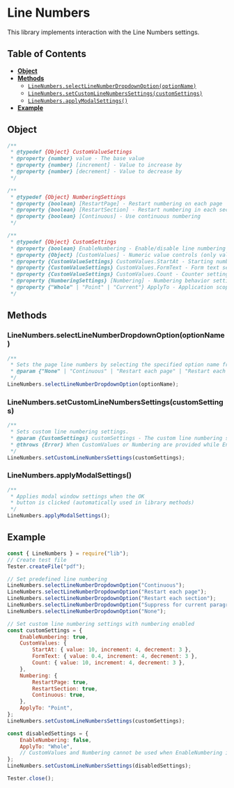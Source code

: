 # Line Numbers

This library implements interaction with the Line Numbers settings.

## Table of Contents

-   [**Object**](#object)
-   [**Methods**](#methods)
    -   [`LineNumbers.selectLineNumberDropdownOption(optionName)`](#linenumbersselectlinenumberdropdownoptionoptionname)
    -   [`LineNumbers.setCustomLineNumbersSettings(customSettings)`](#linenumberssetcustomlinenumberssettingscustomsettings)
    -   [`LineNumbers.applyModalSettings()`](#linenumbersapplymodalsettings)
-   [**Example**](#example)

## Object

```javascript
/**
 * @typedef {Object} CustomValueSettings
 * @property {number} value - The base value
 * @property {number} [increment] - Value to increase by
 * @property {number} [decrement] - Value to decrease by
 */

/**
 * @typedef {Object} NumberingSettings
 * @property {boolean} [RestartPage] - Restart numbering on each page
 * @property {boolean} [RestartSection] - Restart numbering in each section
 * @property {boolean} [Continuous] - Use continuous numbering
 */

/**
 * @typedef {Object} CustomSettings
 * @property {boolean} EnableNumbering - Enable/disable line numbering
 * @property {Object} [CustomValues] - Numeric value controls (only valid when EnableNumbering is true)
 * @property {CustomValueSettings} CustomValues.StartAt - Starting number settings
 * @property {CustomValueSettings} CustomValues.FormText - Form text settings
 * @property {CustomValueSettings} CustomValues.Count - Counter settings
 * @property {NumberingSettings} [Numbering] - Numbering behavior settings (only valid when EnableNumbering is true)
 * @property {"Whole" | "Point" | "Current"} ApplyTo - Application scope
 */
```

## Methods

### LineNumbers.selectLineNumberDropdownOption(optionName)

```javascript
/**
 * Sets the page line numbers by selecting the specified option name from the dropdown menu.
 * @param {"None" | "Continuous" | "Restart each page" | "Restart each section" | "Suppress for current paragraph" | "Line numbering options"} optionName - The name of the line number option to select
 */
LineNumbers.selectLineNumberDropdownOption(optionName);
```

### LineNumbers.setCustomLineNumbersSettings(customSettings)

```javascript
/**
 * Sets custom line numbering settings.
 * @param {CustomSettings} customSettings - The custom line numbering settings
 * @throws {Error} When CustomValues or Numbering are provided while EnableNumbering is false
 */
LineNumbers.setCustomLineNumbersSettings(customSettings);
```

### LineNumbers.applyModalSettings()

```javascript
/**
 * Applies modal window settings when the OK
 * button is clicked (automatically used in library methods)
 */
LineNumbers.applyModalSettings();
```

## Example

```javascript
const { LineNumbers } = require("lib");
// Create test file
Tester.createFile("pdf");

// Set predefined line numbering
LineNumbers.selectLineNumberDropdownOption("Continuous");
LineNumbers.selectLineNumberDropdownOption("Restart each page");
LineNumbers.selectLineNumberDropdownOption("Restart each section");
LineNumbers.selectLineNumberDropdownOption("Suppress for current paragraph");
LineNumbers.selectLineNumberDropdownOption("None");

// Set custom line numbering settings with numbering enabled
const customSettings = {
    EnableNumbering: true,
    CustomValues: {
        StartAt: { value: 10, increment: 4, decrement: 3 },
        FormText: { value: 0.4, increment: 4, decrement: 3 },
        Count: { value: 10, increment: 4, decrement: 3 },
    },
    Numbering: {
        RestartPage: true,
        RestartSection: true,
        Continuous: true,
    },
    ApplyTo: "Point",
};
LineNumbers.setCustomLineNumbersSettings(customSettings);

const disabledSettings = {
    EnableNumbering: false,
    ApplyTo: "Whole",
    // CustomValues and Numbering cannot be used when EnableNumbering is false
};
LineNumbers.setCustomLineNumbersSettings(disabledSettings);

Tester.close();
```
